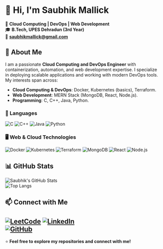
# 👋 Hi, I'm Saubhik Mallick

🚀 **Cloud Computing | DevOps | Web Development**  
🎓 **B.Tech, UPES Dehradun (3rd Year)**  
📧 **[saubhikmallick@gmail.com](mailto:saubhikmallick@gmail.com)**  

## 🔹 About Me
I am a passionate **Cloud Computing and DevOps Engineer** with containerization, automation, and web development expertise. I specialize in deploying scalable applications and working with modern DevOps tools. My interests span across:
- **Cloud Computing & DevOps**: Docker, Kubernetes (basics), Terraform.
- **Web Development**: MERN Stack (MongoDB, React, Node.js).
- **Programming**: C, C++, Java, Python.

### 🚀 Languages
![C](https://img.shields.io/badge/C-00599C?style=for-the-badge&logo=c&logoColor=white)
![C++](https://img.shields.io/badge/C++-00599C?style=for-the-badge&logo=c%2B%2B&logoColor=white)
![Java](https://img.shields.io/badge/Java-007396?style=for-the-badge&logo=java&logoColor=white)
![Python](https://img.shields.io/badge/Python-3776AB?style=for-the-badge&logo=python&logoColor=white)

### 🖥️ Web & Cloud Technologies
![Docker](https://img.shields.io/badge/Docker-2496ED?style=for-the-badge&logo=docker&logoColor=white)
![Kubernetes](https://img.shields.io/badge/Kubernetes-326CE5?style=for-the-badge&logo=kubernetes&logoColor=white)
![Terraform](https://img.shields.io/badge/Terraform-623CE4?style=for-the-badge&logo=terraform&logoColor=white)
![MongoDB](https://img.shields.io/badge/MongoDB-47A248?style=for-the-badge&logo=mongodb&logoColor=white)
![React](https://img.shields.io/badge/React-61DAFB?style=for-the-badge&logo=react&logoColor=white)
![Node.js](https://img.shields.io/badge/Node.js-339933?style=for-the-badge&logo=nodedotjs&logoColor=white)

## 📊 GitHub Stats

![Saubhik's GitHub Stats](https://github-readme-stats.vercel.app/api?username=Saubhik2003&show_icons=true&theme=radical)  
![Top Langs](https://github-readme-stats.vercel.app/api/top-langs/?username=Saubhik2003&layout=compact&theme=radical)

## 📫 Connect with Me
[![LeetCode](https://img.shields.io/badge/LeetCode-FFA116?style=for-the-badge&logo=leetcode&logoColor=white)](https://leetcode.com/u/Saubhik2003/)
[![LinkedIn](https://img.shields.io/badge/LinkedIn-0077B5?style=for-the-badge&logo=linkedin&logoColor=white)](https://www.linkedin.com/in/saubhikmallick)  
[![GitHub](https://img.shields.io/badge/GitHub-181717?style=for-the-badge&logo=github&logoColor=white)](https://github.com/SaubhikMallick)
---
⭐️ **Feel free to explore my repositories and connect with me!**
